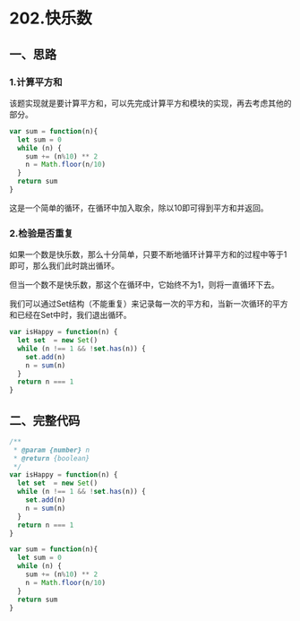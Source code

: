 # 202.快乐数

## 一、思路

### 1.计算平方和

该题实现就是要计算平方和，可以先完成计算平方和模块的实现，再去考虑其他的部分。

```javascript
var sum = function(n){
  let sum = 0
  while (n) {
    sum += (n%10) ** 2
    n = Math.floor(n/10)
  }
  return sum
}
```

这是一个简单的循环，在循环中加入取余，除以10即可得到平方和并返回。

### 2.检验是否重复

如果一个数是快乐数，那么十分简单，只要不断地循环计算平方和的过程中等于1即可，那么我们此时跳出循环。

但当一个数不是快乐数，那这个在循环中，它始终不为1，则将一直循环下去。

我们可以通过Set结构（不能重复）来记录每一次的平方和，当新一次循环的平方和已经在Set中时，我们退出循环。

```javascript
var isHappy = function(n) {
  let set  = new Set()
  while (n !== 1 && !set.has(n)) {
    set.add(n)
    n = sum(n)
  }
  return n === 1
}
```

## 二、完整代码

```javascript
/**
 * @param {number} n
 * @return {boolean}
 */
var isHappy = function(n) {
  let set  = new Set()
  while (n !== 1 && !set.has(n)) {
    set.add(n)
    n = sum(n)
  }
  return n === 1
}

var sum = function(n){
  let sum = 0
  while (n) {
    sum += (n%10) ** 2
    n = Math.floor(n/10)
  }
  return sum
}
```

